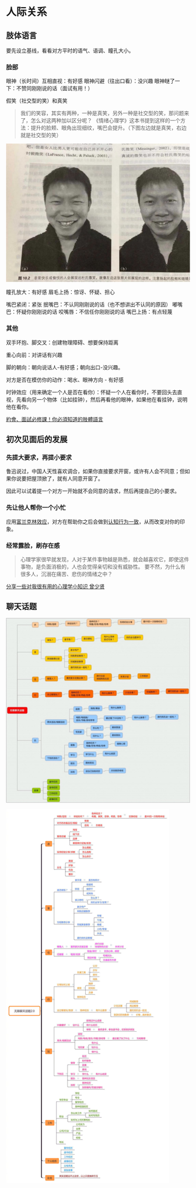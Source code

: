 # 人际关系

## 肢体语言

要先设立基线，看看对方平时的语气、语调、瞳孔大小。

### 脸部

眼神（长时间）互相直视：有好感
眼神闪避（往出口看）：没兴趣
眼神瞇了一下：不赞同刚刚说的话（面试有用！）

假笑（社交型的笑）和真笑

> 我们的笑容，其实有两种，一种是真笑，另外一种是社交型的笑，那问题来了，怎么对这两种加以区分呢？
> 《情绪心理学》这本书提到这样的一个方法：提升的脸颊、眼角出现细纹，嘴巴会提升。（下图左边就是真笑，右边就是社交型的笑）

![](social_laugh.jpg)

瞳孔放大：有好感
眉毛上扬：惊讶、怀疑、担心

嘴巴紧闭：紧张
抿嘴巴：不认同刚刚说的话（也不想讲出不认同的原因）
嘟嘴巴：怀疑你刚刚说的话
咬嘴唇：不信任你刚刚说的话
嘴巴上扬：有点轻蔑

### 其他

双手环抱、脚交叉：创建物理障碍、想要保持距离

重心向前：对讲话有兴趣

脚的朝向：朝向说话人-有好感；朝向出口-没兴趣。

对方是否在模仿你的动作：喝水、眼神方向 - 有好感

时钟效应（用来确定一个人是否在看你）：怀疑一个人在看你时，不要回头去直视，先看向另一个物体（比如挂钟），然后再看他的眼神，如果他在看挂钟，说明他在看你。

[約會、面試必修課！你必須知道的肢體語言](https://www.youtube.com/watch?v=tTPDv7TGvbA)

## 初次见面后的发展

### 先提大要求，再提小要求

鲁迅说过，中国人天性喜欢调合，如果你直接要求开窗，或许有人会不同意；但如果你说要把屋顶掀了，就有人同意开窗了。

因此可以试着提一个对方一开始就不会同意的请求，然后再提自己的小要求。

### 先让他人帮你一个小忙

应用[富兰克林效应](https://wiki.luoxufeiyan.com/doku.php?id=life:love#%E7%A4%BE%E4%BC%9A%E5%BF%83%E7%90%86%E5%AD%A6%E8%AF%B4)，对方在帮助你之后会做到[认知行为一致](https://wiki.luoxufeiyan.com/doku.php?id=life:love#%E8%AE%A4%E7%9F%A5%E7%9B%B8%E7%AC%A6%E7%90%86%E8%AE%BA_cognitve_consistency_theory)，从而改变对你的印象。


### 经常露脸，刷存在感

> 心理学家很早就发现，人对于某件事物越是熟悉，就会越喜欢它，即使这件事物，是负面消极的，人也会觉得亲切和没有威胁性。
> 要不然，为什么有很多人，沉溺在痛苦、悲伤的情绪之中？

[分享一些对我很有用的心理学小知识 曾少贤](https://mp.weixin.qq.com/s?__biz=MzI1MzUzNTc0NQ==)

## 聊天话题

![](chat_topic.jpg)

![](chat_topic_2.png)